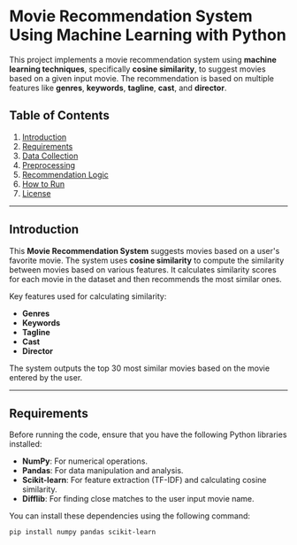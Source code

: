 # Movie Recommendation System Using Machine Learning with Python

This project implements a movie recommendation system using **machine learning techniques**, specifically **cosine similarity**, to suggest movies based on a given input movie. The recommendation is based on multiple features like **genres**, **keywords**, **tagline**, **cast**, and **director**.

## Table of Contents

1. [Introduction](#introduction)
2. [Requirements](#requirements)
3. [Data Collection](#data-collection)
4. [Preprocessing](#preprocessing)
5. [Recommendation Logic](#recommendation-logic)
6. [How to Run](#how-to-run)
7. [License](#license)

---

## Introduction

This **Movie Recommendation System** suggests movies based on a user's favorite movie. The system uses **cosine similarity** to compute the similarity between movies based on various features. It calculates similarity scores for each movie in the dataset and then recommends the most similar ones.

Key features used for calculating similarity:
- **Genres**
- **Keywords**
- **Tagline**
- **Cast**
- **Director**

The system outputs the top 30 most similar movies based on the movie entered by the user.

---

## Requirements

Before running the code, ensure that you have the following Python libraries installed:

- **NumPy**: For numerical operations.
- **Pandas**: For data manipulation and analysis.
- **Scikit-learn**: For feature extraction (TF-IDF) and calculating cosine similarity.
- **Difflib**: For finding close matches to the user input movie name.

You can install these dependencies using the following command:

```bash
pip install numpy pandas scikit-learn
